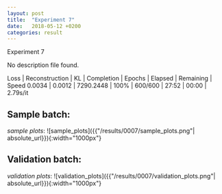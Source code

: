 ```yaml
---
layout: post
title:  "Experiment 7"
date:   2018-05-12 +0200
categories: result
---
```

Experiment 7

No description file found.

Loss | Reconstruction | KL | Completion | Epochs | Elapsed | Remaining | Speed
0.0034 | 0.0012 | 7290.2448 | 100% | 600/600 | 27:52 | 00:00 | 2.79s/it



## **Sample batch**:
_sample plots_:
![sample_plots]({{"/results/0007/sample_plots.png"| absolute_url}}){:width="1000px"}


## **Validation batch**:
_validation plots_:
![validation_plots]({{"/results/0007/validation_plots.png"| absolute_url}}){:width="1000px"}


